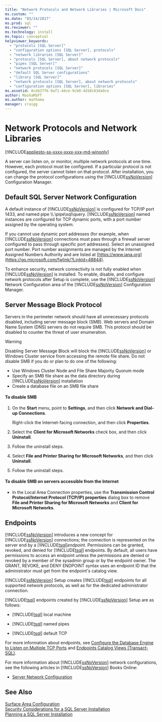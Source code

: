 ```yaml
---
title: "Network Protocols and Network Libraries | Microsoft Docs"
ms.custom: ""
ms.date: "03/14/2017"
ms.prod: sql
ms.reviewer: ""
ms.technology: install
ms.topic: conceptual
helpviewer_keywords: 
  - "protocols [SQL Server]"
  - "configuration options [SQL Server], protocols"
  - "network libraries [SQL Server]"
  - "protocols [SQL Server], about network protocols"
  - "pipes [SQL Server]"
  - "network protocols [SQL Server]"
  - "default SQL Server configurations"
  - "library [SQL Server]"
  - "network protocols [SQL Server], about network protocols"
  - "configuration options [SQL Server], libraries"
ms.assetid: 8cd437f6-9af1-44ce-9cb0-4d10c83da9ce
author: MashaMSFT
ms.author: mathoma
manager: craigg
---
```

# Network Protocols and Network Libraries
[!INCLUDE[appliesto-ss-xxxx-xxxx-xxx-md-winonly](../../includes/appliesto-ss-xxxx-xxxx-xxx-md-winonly.md)]

  A server can listen on, or monitor, multiple network protocols at one time. However, each protocol must be configured. If a particular protocol is not configured, the server cannot listen on that protocol. After installation, you can change the protocol configurations using the [!INCLUDE[ssNoVersion](../../includes/ssnoversion-md.md)] Configuration Manager.  
  
## Default SQL Server Network Configuration  
 A default instance of [!INCLUDE[ssNoVersion](../../includes/ssnoversion-md.md)] is configured for TCP/IP port 1433, and named pipe \\\\.\pipe\sql\query. [!INCLUDE[ssNoVersion](../../includes/ssnoversion-md.md)] named instances are configured for TCP dynamic ports, with a port number assigned by the operating system.  
  
 If you cannot use dynamic port addresses (for example, when [!INCLUDE[ssNoVersion](../../includes/ssnoversion-md.md)] connections must pass through a firewall server configured to pass through specific port addresses). Select an unassigned port number. Port number assignments are managed by the Internet Assigned Numbers Authority and are listed at [https://www.iana.org](https://go.microsoft.com/fwlink/?LinkId=48844).  
  
 To enhance security, network connectivity is not fully enabled when [!INCLUDE[ssNoVersion](../../includes/ssnoversion-md.md)] is installed. To enable, disable, and configure network protocols after Setup is complete, use the [!INCLUDE[ssNoVersion](../../includes/ssnoversion-md.md)] Network Configuration area of the [!INCLUDE[ssNoVersion](../../includes/ssnoversion-md.md)] Configuration Manager.  
  
## Server Message Block Protocol  
 Servers in the perimeter network should have all unnecessary protocols disabled, including server message block (SMB). Web servers and Domain Name System (DNS) servers do not require SMB. This protocol should be disabled to counter the threat of user enumeration.  
  
> [!WARNING]
>  Disabling Server Message Block will block the [!INCLUDE[ssNoVersion](../../includes/ssnoversion-md.md)] or Windows Cluster service from accessing the remote file share. Do not disable SMB if you do or plan to do one of the following:  
> 
>  -   Use Windows Cluster Node and File Share Majority Quorum mode  
> -   Specify an SMB file share as the data directory during [!INCLUDE[ssNoVersion](../../includes/ssnoversion-md.md)] installation  
> -   Create a database file on an SMB file share  
  
#### To disable SMB  
  
1.  On the **Start** menu, point to **Settings**, and then click **Network and Dial-up Connections**.  
  
     Right-click the Internet-facing connection, and then click **Properties**.  
  
2.  Select the **Client for Microsoft Networks** check box, and then click **Uninstall**.  
  
3.  Follow the uninstall steps.  
  
4.  Select **File and Printer Sharing for Microsoft Networks**, and then click **Uninstall**.  
  
5.  Follow the uninstall steps.  
  
#### To disable SMB on servers accessible from the Internet  
  
-   In the Local Area Connection properties, use the **Transmission Control Protocol/Internet Protocol (TCP/IP) properties** dialog box to remove **File and Printer Sharing for Microsoft Networks** and **Client for Microsoft Networks**.  
  
## Endpoints  
 [!INCLUDE[ssNoVersion](../../includes/ssnoversion-md.md)] introduces a new concept for [!INCLUDE[ssNoVersion](../../includes/ssnoversion-md.md)] connections; the connection is represented on the server end by a [!INCLUDE[tsql](../../includes/tsql-md.md)]*endpoint*. Permissions can be granted, revoked, and denied for [!INCLUDE[tsql](../../includes/tsql-md.md)] endpoints. By default, all users have permissions to access an endpoint unless the permissions are denied or revoked by a member of the sysadmin group or by the endpoint owner. The GRANT, REVOKE, and DENY ENDPOINT syntax uses an endpoint ID that the administrator must get from the endpoint's catalog view.  
  
 [!INCLUDE[ssNoVersion](../../includes/ssnoversion-md.md)] Setup creates [!INCLUDE[tsql](../../includes/tsql-md.md)] endpoints for all supported network protocols, as well as for the dedicated administrator connection.  
  
 [!INCLUDE[tsql](../../includes/tsql-md.md)] endpoints created by [!INCLUDE[ssNoVersion](../../includes/ssnoversion-md.md)] Setup are as follows:  
  
-   [!INCLUDE[tsql](../../includes/tsql-md.md)] local machine  
  
-   [!INCLUDE[tsql](../../includes/tsql-md.md)] named pipes  
  
-   [!INCLUDE[tsql](../../includes/tsql-md.md)] default TCP  
  
 For more information about endpoints, see [Configure the Database Engine to Listen on Multiple TCP Ports](../../database-engine/configure-windows/configure-the-database-engine-to-listen-on-multiple-tcp-ports.md) and [Endpoints Catalog Views &#40;Transact-SQL&#41;](../../relational-databases/system-catalog-views/endpoints-catalog-views-transact-sql.md).  
  
 For more information about [!INCLUDE[ssNoVersion](../../includes/ssnoversion-md.md)] network configurations, see the following articles in [!INCLUDE[ssNoVersion](../../includes/ssnoversion-md.md)] Books Online:  
  
-   [Server Network Configuration](../../database-engine/configure-windows/server-network-configuration.md)  
  
## See Also  
 [Surface Area Configuration](../../relational-databases/security/surface-area-configuration.md)   
 [Security Considerations for a SQL Server Installation](../../sql-server/install/security-considerations-for-a-sql-server-installation.md)   
 [Planning a SQL Server Installation](../../sql-server/install/planning-a-sql-server-installation.md)  
  
  
